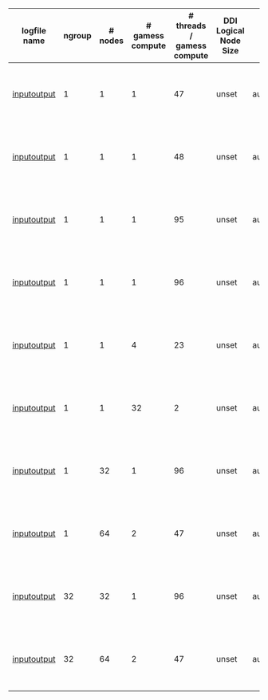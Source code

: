 |  logfile name                                                              |  ngroup  |  # nodes  |  # gamess compute  |  # threads / gamess compute  | DDI Logical Node Size  |  Pinning        | Result, Walltime (s), Non-physical Energy | Comment |
| -------------------------------------------------------------------------- | -------- | --------- | ------------------ | ---------------------------- | ---------------------- | --------------- | ----------------------------------------- | ------- |
| [input](https://github.com/gms-bbg/fragmentation-inputs/blob/master/2020-issue-32-frag/sarom-skylake/msn_32frag_efmo_rimp2.buu.ngroup.01.inp)[output](https://github.com/gms-bbg/fragmentation-inputs/blob/master/2020-issue-32-frag/sarom-skylake/msn_32frag_efmo_rimp2.buu.ngroup.01.01_01_47.dlns_unset.log.auto_platform)  |  1       |    1      |   1                |  47                          | unset                  |  auto:platform  | Completed, 17892.1, -185730.9738122932 | Buu's modified 32-fragment MSN input |
| [input](https://github.com/gms-bbg/fragmentation-inputs/blob/master/2020-issue-32-frag/sarom-skylake/msn_32frag_efmo_rimp2.buu.ngroup.01.inp)[output](https://github.com/gms-bbg/fragmentation-inputs/blob/master/2020-issue-32-frag/sarom-skylake/msn_32frag_efmo_rimp2.buu.ngroup.01.01_01_48.dlns_unset.log.auto_platform)  |  1       |    1      |   1                |  48                          | unset                  |  auto:platform  | Completed, 17917.0, -185730.9737428023 | Buu's modified 32-fragment MSN input |
| [input](https://github.com/gms-bbg/fragmentation-inputs/blob/master/2020-issue-32-frag/sarom-skylake/msn_32frag_efmo_rimp2.buu.ngroup.01.inp)[output](https://github.com/gms-bbg/fragmentation-inputs/blob/master/2020-issue-32-frag/sarom-skylake/msn_32frag_efmo_rimp2.buu.ngroup.01.01_01_95.dlns_unset.log.auto_platform)  |  1       |    1      |   1                |  95                          | unset                  |  auto:platform  | Completed, 20434.7, -185730.9737419710 | Buu's modified 32-fragment MSN input |
| [input](https://github.com/gms-bbg/fragmentation-inputs/blob/master/2020-issue-32-frag/sarom-skylake/msn_32frag_efmo_rimp2.buu.ngroup.01.inp)[output](https://github.com/gms-bbg/fragmentation-inputs/blob/master/2020-issue-32-frag/sarom-skylake/msn_32frag_efmo_rimp2.buu.ngroup.01.01_01_96.dlns_unset.log.auto_platform)  |  1       |    1      |   1                |  96                          | unset                  |  auto:platform  | Completed, 19962.3, -185730.9737428218 | Buu's modified 32-fragment MSN input |
| [input](https://github.com/gms-bbg/fragmentation-inputs/blob/master/2020-issue-32-frag/sarom-skylake/msn_32frag_efmo_rimp2.buu.ngroup.01.inp)[output](https://github.com/gms-bbg/fragmentation-inputs/blob/master/2020-issue-32-frag/sarom-skylake/msn_32frag_efmo_rimp2.buu.ngroup.01.01_04_23.dlns_unset.log.auto_platform)  |  1       |    1      |   4                |  23                          | unset                  |  auto:platform  | DIPIT | Buu's modified 32-fragment MSN input |
| [input](https://github.com/gms-bbg/fragmentation-inputs/blob/master/2020-issue-32-frag/sarom-skylake/msn_32frag_efmo_rimp2.buu.ngroup.01.inp)[output](https://github.com/gms-bbg/fragmentation-inputs/blob/master/2020-issue-32-frag/sarom-skylake/msn_32frag_efmo_rimp2.buu.ngroup.01.01_32_02.dlns_unset.log.auto_platform)  |  1       |    1      |  32                |   2                          | unset                  |  auto:platform  | Failed SCF - NaN| Buu's modified 32-fragment MSN input |
| [input](https://github.com/gms-bbg/fragmentation-inputs/blob/master/2020-issue-32-frag/sarom-skylake/msn_32frag_efmo_rimp2.buu.ngroup.01.inp)[output](https://github.com/gms-bbg/fragmentation-inputs/blob/master/2020-issue-32-frag/sarom-skylake/msn_32frag_efmo_rimp2.buu.ngroup.01.32_01_96.dlns_unset.log.auto_platform)  |  1       |   32      |   1                |  96                          | unset                  |  auto:platform  | DIPIT | Buu's modified 32-fragment MSN input |
| [input](https://github.com/gms-bbg/fragmentation-inputs/blob/master/2020-issue-32-frag/sarom-skylake/msn_32frag_efmo_rimp2.buu.ngroup.01.inp)[output](https://github.com/gms-bbg/fragmentation-inputs/blob/master/2020-issue-32-frag/sarom-skylake/msn_32frag_efmo_rimp2.buu.ngroup.01.64_02_47.dlns_unset.log.auto_platform)  |  1       |   64      |   2                |  47                          | unset                  |  auto:platform  | Failed | Buu's modified 32-fragment MSN input |
| [input](https://github.com/gms-bbg/fragmentation-inputs/blob/master/2020-issue-32-frag/sarom-skylake/msn_32frag_efmo_rimp2.buu.ngroup.32.inp)[output](https://github.com/gms-bbg/fragmentation-inputs/blob/master/2020-issue-32-frag/sarom-skylake/msn_32frag_efmo_rimp2.buu.ngroup.32.32_01_96.dlns_unset.log.auto_platform)  |  32      |   32      |   1                |  96                          | unset                  |  auto:platform  | DIPIT | Buu's modified 32-fragment MSN input |
| [input](https://github.com/gms-bbg/fragmentation-inputs/blob/master/2020-issue-32-frag/sarom-skylake/msn_32frag_efmo_rimp2.buu.ngroup.32.inp)[output](https://github.com/gms-bbg/fragmentation-inputs/blob/master/2020-issue-32-frag/sarom-skylake/msn_32frag_efmo_rimp2.buu.ngroup.32.64_02_47.dlns_unset.log.auto_platform)  |  32      |   64      |   2                |  47                          | unset                  |  auto:platform  | Failed | Buu's modified 32-fragment MSN input |
